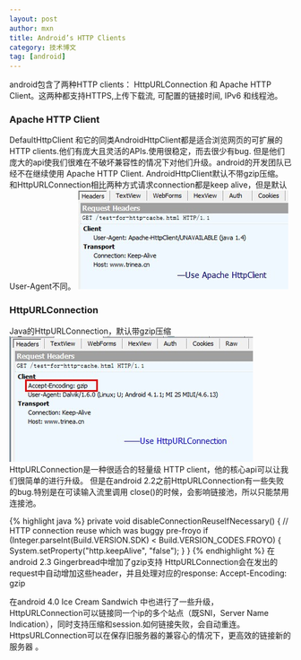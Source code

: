 ```yaml
---
layout: post
author: mxn
title: Android’s HTTP Clients
category: 技术博文
tag: [android]
---
```


android包含了两种HTTP clients： HttpURLConnection 和 Apache HTTP Client。这两种都支持HTTPS,上传下载流, 可配置的链接时间, IPv6 和线程池。

### Apache HTTP Client

DefaultHttpClient 和它的同类AndroidHttpClient都是适合浏览网页的可扩展的HTTP clients.他们有庞大且灵活的APIs.使用很稳定，而去很少有bug.
但是他们庞大的api使我们很难在不破坏兼容性的情况下对他们升级。android的开发团队已经不在继续使用 Apache HTTP Client.
AndroidHttpClient默认不带gzip压缩。
和HttpURLConnection相比两种方式请求connection都是keep alive，但是默认User-Agent不同。
![](https://raw.githubusercontent.com/mxn21/mxn21.github.io/master/public/img/img4.jpg)

### HttpURLConnection
Java的HttpURLConnection，默认带gzip压缩
![](https://raw.githubusercontent.com/mxn21/mxn21.github.io/master/public/img/img3.jpg)
HttpURLConnection是一种很适合的轻量级 HTTP client，他的核心api可以让我们很简单的进行升级。
但是在android 2.2之前HttpURLConnection有一些失败的bug.特别是在可读输入流里调用 close()的时候，会影响链接池，所以只能禁用连接池。

{% highlight java %}
private void disableConnectionReuseIfNecessary() {
    // HTTP connection reuse which was buggy pre-froyo
    if (Integer.parseInt(Build.VERSION.SDK) < Build.VERSION_CODES.FROYO) {
        System.setProperty("http.keepAlive", "false");
    }
}
{% endhighlight  %}
在android 2.3 Gingerbread中增加了gzip支持 HttpURLConnection会在发出的request中自动增加这些header，并且处理对应的response:
Accept-Encoding: gzip

 <!-- more -->
 在android 4.0 Ice Cream Sandwich 中也进行了一些升级，HttpURLConnection可以链接同一个ip的多个站点（既SNI，Server Name Indication），同时支持压缩和session.如何链接失败，会自动重连。HttpsURLConnection可以在保存旧服务器的兼容心的情况下，更高效的链接新的服务器 。 
 
 
 


